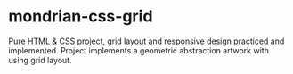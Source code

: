 # mondrian-css-grid
Pure HTML &amp; CSS project, grid layout and responsive design practiced and implemented. Project implements a geometric abstraction artwork with using grid layout.

